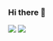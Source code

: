 ### Hi there 👋

![](https://raw.githubusercontent.com/eznavy/github-stats/master/generated/overview.svg#gh-dark-mode-only)
![](https://raw.githubusercontent.com/eznavy/github-stats/master/generated/overview.svg#gh-light-mode-only)
